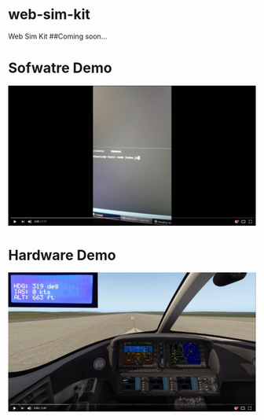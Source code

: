 # web-sim-kit
Web Sim Kit
##Coming soon...
# Sofwatre Demo
[![Software Demo](https://raw.githubusercontent.com/andrewhawkes/web-sim-kit/master/yt2.jpg)](https://www.youtube.com/watch?v=u_2UgjMwQNY "Software Demo")
# Hardware Demo
[![Hardware Demo](https://raw.githubusercontent.com/andrewhawkes/web-sim-kit/master/yt1.jpg)](https://www.youtube.com/watch?v=IQBuBkjWBJw "Hardware Demo")

